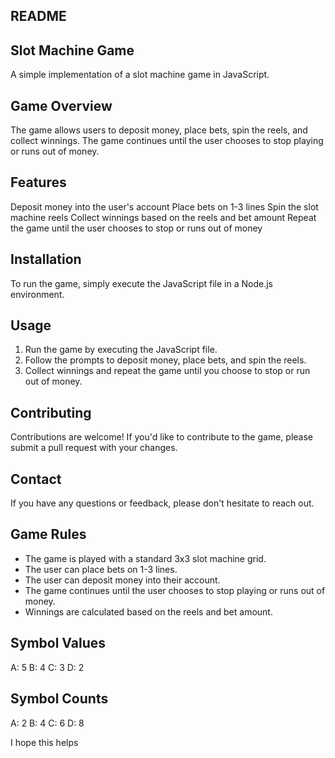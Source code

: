 README
---------------------

Slot Machine Game
---------------------
A simple implementation of a slot machine game in JavaScript.


Game Overview
---------------------
The game allows users to deposit money, place bets, spin the reels, and collect winnings. The game continues until the user chooses to stop playing or runs out of money.

Features
----------------------
 Deposit money into the user's account
 Place bets on 1-3 lines
 Spin the slot machine reels
 Collect winnings based on the reels and bet amount
 Repeat the game until the user chooses to stop or runs out of money

Installation
--------------------
To run the game, simply execute the JavaScript file in a Node.js environment.

Usage
----------------
1. Run the game by executing the JavaScript file.
2. Follow the prompts to deposit money, place bets, and spin the reels.
3. Collect winnings and repeat the game until you choose to stop or run out of money.

Contributing
-----------------
Contributions are welcome! If you'd like to contribute to the game, please submit a pull request with your changes.


Contact
-----------------
If you have any questions or feedback, please don't hesitate to reach out.


Game Rules
------------------
- The game is played with a standard 3x3 slot machine grid.
- The user can place bets on 1-3 lines.
- The user can deposit money into their account.
- The game continues until the user chooses to stop playing or runs out of money.
- Winnings are calculated based on the reels and bet amount.

Symbol Values
-----------------
A: 5
B: 4
C: 3
D: 2

Symbol Counts
-----------------
A: 2
B: 4
C: 6
D: 8

I hope this helps